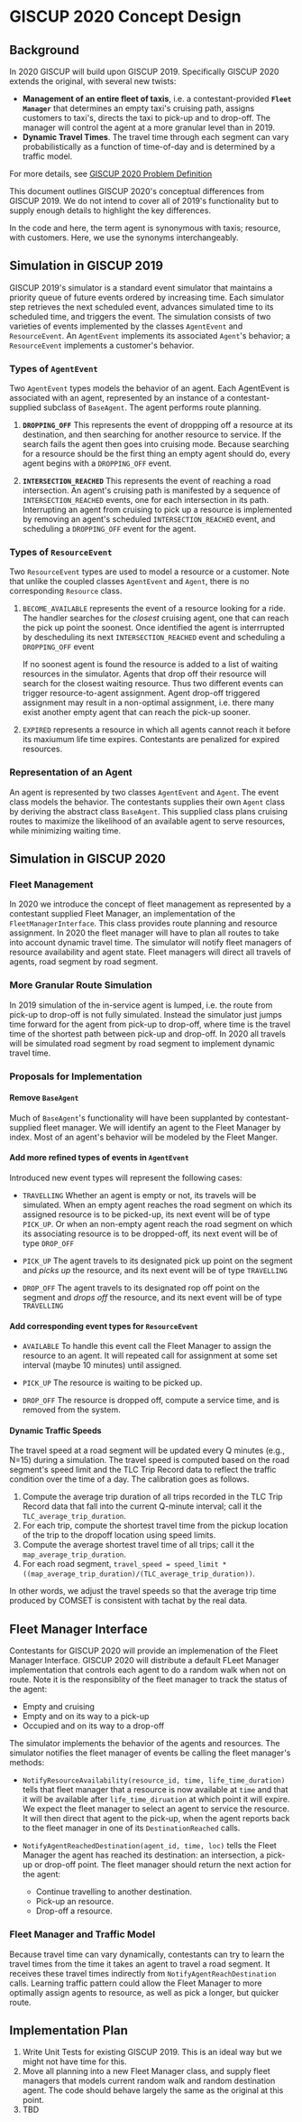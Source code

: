 # GISCUP 2020 Concept Design
## Background
In 2020 GISCUP will build upon GISCUP 2019.
Specifically GISCUP 2020 extends the original, with several new twists:

* **Management of an entire fleet of taxis**,
i.e. a contestant-provided **`Fleet Manager`** that determines an empty taxi's cruising path,
assigns customers to taxi's, directs the taxi to pick-up and to drop-off.
The manager will control the agent at a more granular level than in 2019.
* **Dynamic Travel Times**. The travel time through each segment can vary
probabilistically as a function of time-of-day
and is determined by a traffic model.

For more details, see [GISCUP 2020 Problem Definition](https://docs.google.com/document/d/e/2PACX-1vQ6PL6krQtLjtWs8pI3UKI_NhNuFr_Ecl_Kfk77Yt3ZLzrf2lWt6A1UUCgAbf3JMgnXR9VhfWXJCtab/pub)

This document outlines GISCUP 2020's conceptual differences from GISCUP 2019.
We do not intend to cover all of 2019's functionality but to
supply enough details to highlight the key differences.

In the code and here, the term agent is synonymous with taxis; resource, with customers.
Here, we use the synonyms interchangeably.

## Simulation in GISCUP 2019

GISCUP 2019's simulator is a standard event simulator that maintains a priority
queue of future events ordered by increasing time.
Each simulator step retrieves the next scheduled event, advances simulated time to its
scheduled time, and triggers the event.
The simulation consists of two varieties of events implemented by the classes
`AgentEvent` and `ResourceEvent`.
An `AgentEvent` implements its associated `Agent`'s behavior;
a `ResourceEvent` implements a customer's behavior.

### Types of `AgentEvent`
Two `AgentEvent` types models the behavior of an agent. Each AgentEvent is
associated with an agent, represented by an instance of a
 contestant-supplied subclass of `BaseAgent`. The agent performs
route planning.

1. **`DROPPING_OFF`** This represents the event of droppping off
a resource at its destination, and then searching for another resource to
service. If the search fails the agent then goes into cruising mode.
Because searching for a resource should be the first thing an empty agent
should do, every agent begins with a `DROPPING_OFF` event.

2. **`INTERSECTION_REACHED`**
This represents the event of reaching a road intersection.
An agent's cruising path is manifested by a sequence of `INTERSECTION_REACHED` events,
one for each intersection in its path.
Interrupting an agent from cruising to pick up a resource is implemented by removing
an agent's scheduled `INTERSECTION_REACHED` event, and scheduling a
`DROPPING_OFF` event for the agent.

### Types of `ResourceEvent`
Two `ResourceEvent` types are used to model a resource or a customer.
Note that unlike the coupled classes `AgentEvent` and `Agent`, there is no corresponding `Resource` class.

1. `BECOME_AVAILABLE` represents the event of a resource looking for a ride.
The handler searches for the *closest* cruising agent, one that can reach the
pick up point the soonest.
Once identified the agent is interrrupted by descheduling its next
`INTERSECTION_REACHED` event and scheduling a `DROPPING_OFF` event

    If no soonest agent is found the resource is added to a list of waiting resources in the simulator.
    Agents that drop off their resource will search for the closest waiting resource.
    Thus two different events can trigger resource-to-agent assignment. Agent drop-off triggered assignment
    may result in a non-optimal assignment, i.e. there many exist another empty agent that can reach the pick-up sooner.

2. `EXPIRED` represents a resource in which all agents cannot reach it
before its maxiumum life time expires.
Contestants are penalized for expired resources.

### Representation of an Agent
An agent is represented by two classes `AgentEvent` and `Agent`.
The event class models the behavior.
The contestants supplies their own `Agent` class by deriving the
abstract class `BaseAgent`.
This supplied class plans cruising routes to maximize the likelihood of
an available agent to serve resources, while minimizing waiting time.

## Simulation in GISCUP 2020

### Fleet Management

In 2020 we introduce the concept of fleet management as represented by
a contestant supplied Fleet Manager, an implementation of the `FleetManagerInterface`.
This class provides route planning and resource assignment.
In 2020 the fleet manager will have to plan all routes to take into
account dynamic travel time.
The simulator will notify fleet managers of resource availability and agent state.
Fleet managers will direct all travels of agents, road segment by road segment.

### More Granular Route Simulation

In 2019 simulation of the in-service agent is lumped, i.e.
the route from pick-up to drop-off is not fully simulated.
Instead the simulator just jumps time forward for the agent
from pick-up to drop-off, where time is the travel time of
the shortest path between pick-up and drop-off.
In 2020 all travels will be simulated road segment 
by road segment to
implement dynamic travel time.

### Proposals for Implementation

#### Remove `BaseAgent`
Much of `BaseAgent`'s functionality will have been supplanted by
contestant-supplied fleet manager.
We will identify an agent to the Fleet Manager by index.
Most of an agent's behavior will be modeled by the Fleet Manger.

#### Add more refined types of events in `AgentEvent`

Introduced new event types will represent the following cases:

* `TRAVELLING` Whether an agent is empty or not, its travels will
be simulated. When an empty agent reaches the road segment on which its assigned
resource is to be picked-up, its next event will be of type `PICK_UP`.
Or when an non-empty agent reach the road segment
on which its associating resource is to be dropped-off,
its next event will be of type `DROP_OFF`

* `PICK_UP` The agent travels to its designated pick up point on the segment
and *picks up* the resource, and its next event will be of type `TRAVELLING`

* `DROP_OFF` The agent travels to its designated rop off point on the segment
and *drops off* the resource, and its next event will be of type `TRAVELLING`

#### Add corresponding event types for `ResourceEvent`

* `AVAILABLE` To handle this event call the Fleet Manager to assign the
resource to an agent. It will repeated call for assignment at some set
interval (maybe 10 minutes) until assigned.

* `PICK_UP` The resource is waiting to be picked up.

* `DROP_OFF` The resource is dropped off, compute a service time, and is
removed from the system.

#### Dynamic Traffic Speeds
The travel speed at a road segment will be updated every Q minutes (e.g., N=15) during a simulation. The travel speed is computed based on the road segment's speed limit and the TLC Trip Record data to reflect the traffic condition over the time of a day. The calibration goes as follows.

1. Compute the average trip duration of all trips recorded in the TLC Trip Record data that fall into the current Q-minute interval; call it the `TLC_average_trip_duration`.
2. For each trip, compute the shortest travel time from the pickup location of the trip to the dropoff location using speed limits.
3. Compute the average shortest travel time of all trips; call it the `map_average_trip_duration`.
4. For each road segment, `travel_speed = speed_limit * ((map_average_trip_duration)/(TLC_average_trip_duration))`.

In other words, we adjust the travel speeds so that the average trip time produced by COMSET is consistent with tachat by the real data.



## Fleet Manager Interface

Contestants for GISCUP 2020 will provide an implemenation of the Fleet Manager Interface. GISCUP 2020 will distribute
a default FLeet Manager implementation that controls each agent to do a random walk when not on route.
Note it is the responsiblity of the fleet manager to track the status of the agent:

* Empty and cruising
* Empty and on its way to a pick-up
* Occupied and on its way to a drop-off

The simulator implements the behavior of the agents and resources. The simulator notifies the fleet manager of events
be calling the fleet manager's methods:

* `NotifyResourceAvailability(resource_id, time, life_time_duration)`
tells that fleet manager that a resource is now available at `time` and that it will be available after
`life_time_diruation` at which point it will expire. We expect the fleet manager to select an agent to
service the resource. It will then direct that agent to the pick-up, when the agent reports back to the
fleet manager in one of its `DestinationReached` calls.

* `NotifyAgentReachedDestination(agent_id, time, loc)`
tells the Fleet Manager the agent has reached its destination: an intersection, a pick-up or drop-off point.
The fleet manager should return the next action for the agent:

  * Continue travelling to another destination.
  * Pick-up an resource.
  * Drop-off a resource.

### Fleet Manager and Traffic Model

Because travel time can vary dynamically, contestants can try to learn the travel times from the time it takes
an agent to travel a road segment.  It receives these travel times indirectly from `NotifyAgentReachDestination`
calls.
Learning traffic pattern could allow the Fleet Manager to more optimally assign
agents to resource, as well as pick a longer, but quicker route.

## Implementation Plan

1. Write Unit Tests for existing GISCUP 2019. This is an ideal way but we might not have time for this.
1. Move all planning into a new Fleet Manager class, and supply fleet managers that models current
random walk and random destination agent. The code should behave largely the same as the original at this point.
1. TBD